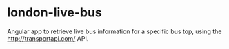 london-live-bus
===============

Angular app to retrieve live bus information for a specific bus top, using the http://transportapi.com/ API.

